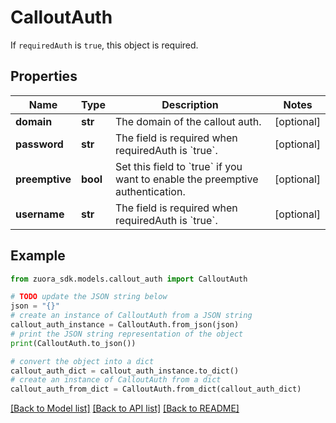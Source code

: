 # CalloutAuth

If `requiredAuth` is `true`, this object is required.

## Properties

Name | Type | Description | Notes
------------ | ------------- | ------------- | -------------
**domain** | **str** | The domain of the callout auth. | [optional] 
**password** | **str** | The field is required when requiredAuth is &#x60;true&#x60;. | [optional] 
**preemptive** | **bool** | Set this field to &#x60;true&#x60; if you want to enable the preemptive authentication. | [optional] 
**username** | **str** | The field is required when requiredAuth is &#x60;true&#x60;. | [optional] 

## Example

```python
from zuora_sdk.models.callout_auth import CalloutAuth

# TODO update the JSON string below
json = "{}"
# create an instance of CalloutAuth from a JSON string
callout_auth_instance = CalloutAuth.from_json(json)
# print the JSON string representation of the object
print(CalloutAuth.to_json())

# convert the object into a dict
callout_auth_dict = callout_auth_instance.to_dict()
# create an instance of CalloutAuth from a dict
callout_auth_from_dict = CalloutAuth.from_dict(callout_auth_dict)
```
[[Back to Model list]](../README.md#documentation-for-models) [[Back to API list]](../README.md#documentation-for-api-endpoints) [[Back to README]](../README.md)


